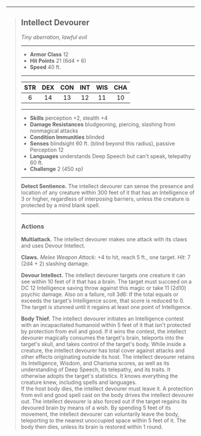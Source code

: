 ***
> ## Intellect Devourer
> *Tiny aberration, lawful evil*
> 
> ***
> 
> - **Armor Class** 12
> - **Hit Points** 21 (6d4 + 6)
> - **Speed** 40 ft.
> 
> ***
> 
> |STR|DEX|CON|INT|WIS|CHA|
> |:---:|:---:|:---:|:---:|:---:|:---:|
> |6|14|13|12|11|10|
> 
> ***
> 
> - **Skills** perception +2, stealth +4
> - **Damage Resistances** bludgeoning, piercing, slashing from nonmagical attacks
> - **Condition Immunities** blinded
> - **Senses** blindsight 60 ft. (blind beyond this radius), passive Perception 12
> - **Languages** understands Deep Speech but can't speak, telepathy 60 ft.
> - **Challenge** 2 (450 xp)
> 
> ***
> 
> **Detect Sentience.** The intellect devourer can sense the presence and location of any creature within 300 feet of it that has an Intelligence of 3 or higher, regardless of interposing barriers, unless the creature is protected by a mind blank spell.
> 
> ***
> 
> ### Actions
> **Multiattack.** The intellect devourer makes one attack with its claws and uses Devour Intellect.
> 
> **Claws.** *Melee Weapon Attack:* +4 to hit, reach 5 ft., one target. *Hit:* 7 (2d4 + 2) slashing damage.
> 
> **Devour Intellect.** The intellect devourer targets one creature it can see within 10 feet of it that has a brain. The target must succeed on a DC 12 Intelligence saving throw against this magic or take 11 (2d10) psychic damage. Also on a failure, roll 3d6: If the total equals or exceeds the target's Intelligence score, that score is reduced to 0. The target is stunned until it regains at least one point of Intelligence.
> 
> **Body Thief.** The intellect devourer initiates an Intelligence contest with an incapacitated humanoid within 5 feet of it that isn't protected by protection from evil and good. If it wins the contest, the intellect devourer magically consumes the target's brain, teleports into the target's skull, and takes control of the target's body. While inside a creature, the intellect devourer has total cover against attacks and other effects originating outside its host. The intellect devourer retains its Intelligence, Wisdom, and Charisma scores, as well as its understanding of Deep Speech, its telepathy, and its traits. It otherwise adopts the target's statistics. It knows everything the creature knew, including spells and languages.  
> If the host body dies, the intellect devourer must leave it. A protection from evil and good spell cast on the body drives the intellect devourer out. The intellect devourer is also forced out if the target regains its devoured brain by means of a wish. By spending 5 feet of its movement, the intellect devourer can voluntarily leave the body, teleporting to the nearest unoccupied space within 5 feet of it. The body then dies, unless its brain is restored within 1 round.
